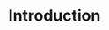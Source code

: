---
title: Introduction
product-type: "import-api"
content-type: "api-doc"
order: 1

sections:
  - content: |
      {% include misc/data-files.html %}

      The Stitch Import API enables you to push arbitrary data from a source into your destination. The Import API acts as a receiving point for data that is sent to Stitch. The Import API will 'listen' for new data, which is then processed by Stitch as it's received.

      This API is a RESTful, method-oriented API that allows you to push data from a source (including those Stitch doesn't currently have an integration for) and send it to Stitch. Each endpoint uses standard HTTP verbs like GET and POST, and will return standard HTTP response codes to indicate request status or errors.

      The API is built to accept JSON or Transit requests and to return JSON in all responses, including errors.

  - title: "API functionality"
    anchor: "api-funcitonality"
    content: |
      Using the Import API, you can:

      - Push data from a source to Stitch
      - Check the status of the Import API
      - Validate requests and batches without persisting them to Stitch

      To determine if the Import API is a good fit for your use case, refer to the [TODO](todo) guide.

  - title: "Accessing the API"
    anchor: "access-the-api"
    content: |
      Anyone with a Stitch account can use the Import API. If you don't currently have an account, [sign up for a free one here]({{ site.home }}){:target="new"}.

      After you have a Stitch account, use the [Generate and Revoke Import API access tokens guide]({{ link.import-api.guides.generate-revoke-access-tokens | prepend: site.baseurl }}) to generate an access token. 

  - title: "API support"
    anchor: "getting-help"
    content: |
      While the Import API is a certified Stitch integration, using it does require some technical knowledge. This means that Stitch will address bugs and issues with the API that are within Stitch's infrastructure, but Stitch doesn't provide assistance for building or maintaining the scripts that send data to the API.

      The table below provides some examples of the types of requests Stitch will and will not provide assistance for.

      <table class="attribute-list">
      <tr>
      <td width="50%; fixed">
      <strong>Stitch Support can assist with:</strong>
      </td>
      <td width="50%; fixed">
      <strong>Stitch Support does not assist with:</strong>
      </td>
      </tr>
      <tr>
      <td width="50%; fixed">
      <ul>
      <li>Identifying and reporting Import API outages</li>
      <li>Identifying and resolving issues within Stitch</li>
      </ul>
      </td>
      <td width="50%; fixed">
      <ul>
      <li>Writing scripts</li>
      <li>Data typing in requests</li>
      <li>Troubleshooting scripts or API requests</li>
      <li>Troubleshooting open source scripts that use the Import API, e.g. <a href="{{ site.data.import-api.resources.google-sheets.url }}" target="new">Google Sheets</a></li>
      <li>Retrieving API access tokens</li>
      </ul>
      </td>
      </tr>
      </table>

      Refer to the [Import API guides and resources]({{ link.import-api.guides.category | prepend: site.baseurl }}) for assistance when developing and testing your script.

      Additionally, ask the [Stitch Community]({{ site.community }}){:target="new"} if you're still stuck.
---